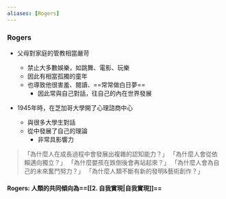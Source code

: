 ```yaml
---
aliases: [Rogers]
---
```



### Rogers
- 父母對家庭的管教相當嚴苛
	- 禁止大多數娛樂，如跳舞、電影、玩樂
	- 因此有相當孤獨的童年
	- 也導致他很害羞、閱讀、==常常做白日夢==
		- 因此常與自己對話，往自己的內在世界發展

- 1945年時，在芝加哥大學開了心理諮商中心
	- 與很多大學生對話
	- 從中發展了自己的理論
		- 非常具影響力


>「為什麼人在成長過程中會發展出複雜的認知能力？」
「為什麼人會從依賴邁向獨立？」
「為什麼嬰孩在跌倒後會再站起來？」
「為什麼人會為自己的未來奮鬥努力？」
「為什麼人類不斷有新的發明&藝術創作？」

#### Rogers: 人類的共同傾向為==[[2. 自我實現|自我實現]]==

	